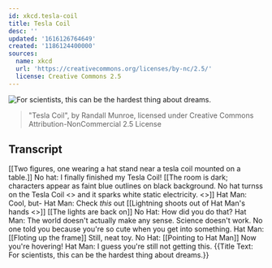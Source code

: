 ```yaml
---
id: xkcd.tesla-coil
title: Tesla Coil
desc: ''
updated: '1616126764649'
created: '1186124400000'
sources:
  name: xkcd
  url: 'https://creativecommons.org/licenses/by-nc/2.5/'
  license: Creative Commons 2.5
---
```

![For scientists, this can be the hardest thing about dreams.](https://imgs.xkcd.com/comics/tesla_coil.png)
> "Tesla Coil", by Randall Munroe, licensed under Creative Commons Attribution-NonCommercial 2.5 License

## Transcript
[[Two figures, one wearing a hat stand near a tesla coil mounted on a table.]]
No hat: I finally finished my Tesla Coil!
[[The room is dark; characters appear as faint blue outlines on black background. No hat turnss on the Tesla Coil <<click>> and it sparks white static electricity. <<gzzzzzz>>]]
Hat Man: Cool, but-
Hat Man: Check *this* out
[[Lightning shoots out of Hat Man's hands <<gzzzzzz>>]]
[[The lights are back on]]
No Hat: How did you do that?
Hat Man: The world doesn't actually make any sense. Science doesn't work. No one told you because you're so cute when you get into something.
Hat Man: [[Floting up the frame]] Still, neat toy.
No Hat: [[Pointing to Hat Man]] Now you're hovering!
Hat Man: I guess you're still not getting this.
{{Title Text: For scientists, this can be the hardest thing about dreams.}}
